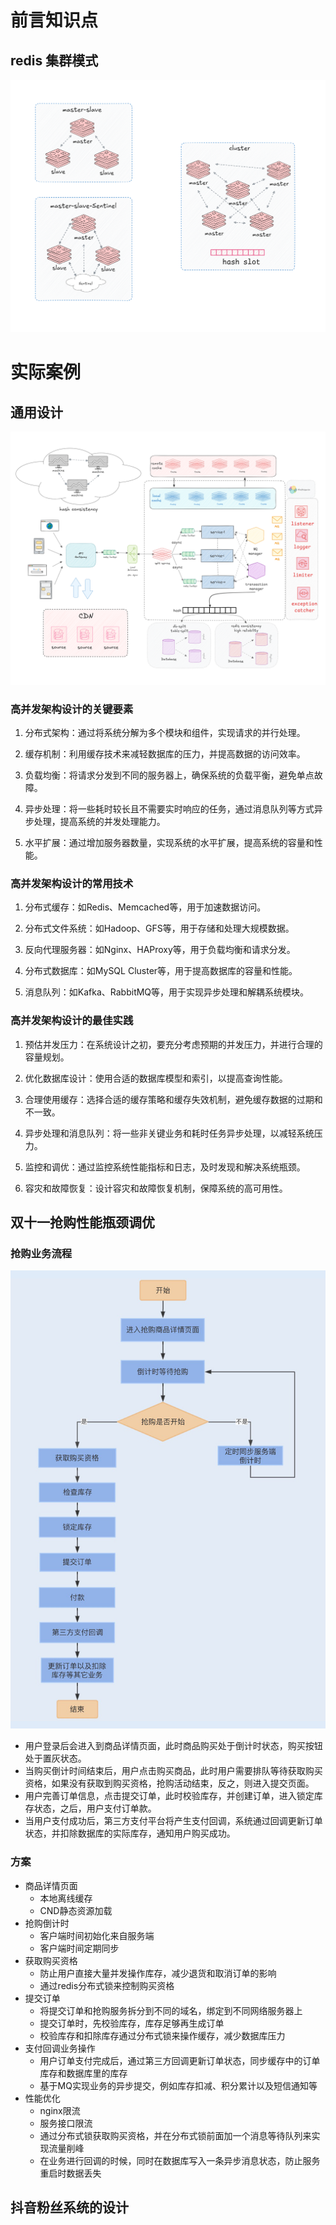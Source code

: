 # 前言知识点

## redis 集群模式
![alt text](HighConcurrencyDesign/redis-framework.png)

# 实际案例

## 通用设计
![alt text](HighConcurrencyDesign/conmon-framework.png)
### 高并发架构设计的关键要素
1. 分布式架构：通过将系统分解为多个模块和组件，实现请求的并行处理。

2. 缓存机制：利用缓存技术来减轻数据库的压力，并提高数据的访问效率。

3. 负载均衡：将请求分发到不同的服务器上，确保系统的负载平衡，避免单点故障。

4. 异步处理：将一些耗时较长且不需要实时响应的任务，通过消息队列等方式异步处理，提高系统的并发处理能力。

5. 水平扩展：通过增加服务器数量，实现系统的水平扩展，提高系统的容量和性能。


### 高并发架构设计的常用技术
1. 分布式缓存：如Redis、Memcached等，用于加速数据访问。

2. 分布式文件系统：如Hadoop、GFS等，用于存储和处理大规模数据。

3. 反向代理服务器：如Nginx、HAProxy等，用于负载均衡和请求分发。

4. 分布式数据库：如MySQL Cluster等，用于提高数据库的容量和性能。

5. 消息队列：如Kafka、RabbitMQ等，用于实现异步处理和解耦系统模块。


### 高并发架构设计的最佳实践
1. 预估并发压力：在系统设计之初，要充分考虑预期的并发压力，并进行合理的容量规划。

2. 优化数据库设计：使用合适的数据库模型和索引，以提高查询性能。

3. 合理使用缓存：选择合适的缓存策略和缓存失效机制，避免缓存数据的过期和不一致。

4. 异步处理和消息队列：将一些非关键业务和耗时任务异步处理，以减轻系统压力。

5. 监控和调优：通过监控系统性能指标和日志，及时发现和解决系统瓶颈。

6. 容灾和故障恢复：设计容灾和故障恢复机制，保障系统的高可用性。

## 双十一抢购性能瓶颈调优

### 抢购业务流程
![alt text](../Java/Java-performance-tuning/e47d6d3c0bcd5aa455252a045c9f52e0.jpg)

- 用户登录后会进入到商品详情页面，此时商品购买处于倒计时状态，购买按钮处于置灰状态。
- 当购买倒计时间结束后，用户点击购买商品，此时用户需要排队等待获取购买资格，如果没有获取到购买资格，抢购活动结束，反之，则进入提交页面。
- 用户完善订单信息，点击提交订单，此时校验库存，并创建订单，进入锁定库存状态，之后，用户支付订单款。
- 当用户支付成功后，第三方支付平台将产生支付回调，系统通过回调更新订单状态，并扣除数据库的实际库存，通知用户购买成功。

### 方案

- 商品详情页面
  - 本地离线缓存
  - CND静态资源加载
- 抢购倒计时
  - 客户端时间初始化来自服务端
  - 客户端时间定期同步
- 获取购买资格
  - 防止用户直接大量并发操作库存，减少退货和取消订单的影响
  - 通过redis分布式锁来控制购买资格
- 提交订单
  - 将提交订单和抢购服务拆分到不同的域名，绑定到不同网络服务器上
  - 提交订单时，先校验库存，库存足够再生成订单
  - 校验库存和扣除库存通过分布式锁来操作缓存，减少数据库压力
- 支付回调业务操作
  - 用户订单支付完成后，通过第三方回调更新订单状态，同步缓存中的订单库存和数据库里的库存
  - 基于MQ实现业务的异步提交，例如库存扣减、积分累计以及短信通知等
- 性能优化
  - nginx限流
  - 服务接口限流
  - 通过分布式锁获取购买资格，并在分布式锁前面加一个消息等待队列来实现流量削峰
  - 在业务进行回调的时候，同时在数据库写入一条异步消息状态，防止服务重启时数据丢失
## 抖音粉丝系统的设计